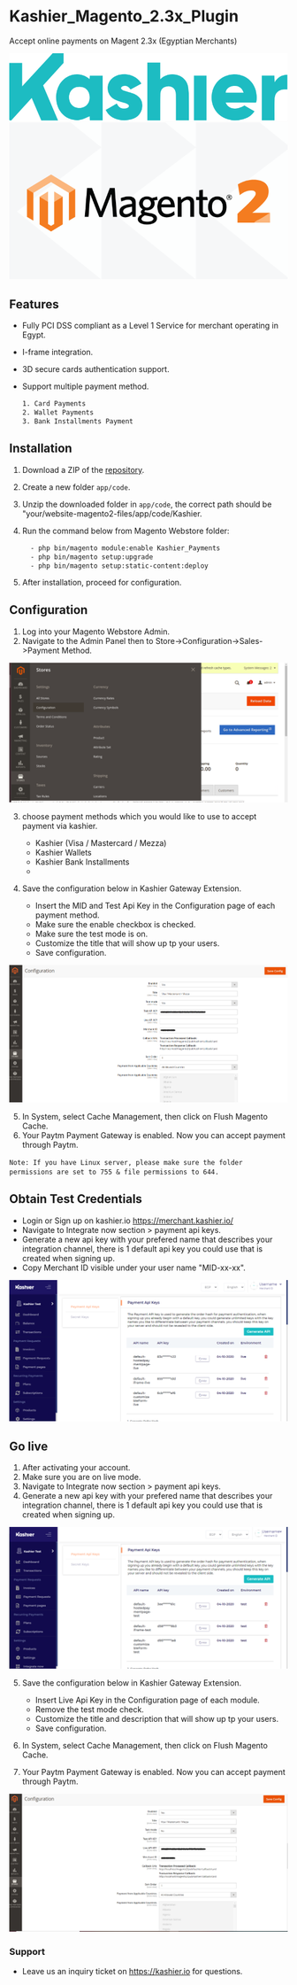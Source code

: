 # Kashier_Magento_2.3x_Plugin

Accept online payments on Magent 2.3x (Egyptian Merchants)

![](https://raw.githubusercontent.com/Kashier-payments/Kashier_Magento_2.3x_Plugin/main/steps/kashier-logo.png)
![](https://raw.githubusercontent.com/Kashier-payments/Kashier_Magento_2.3x_Plugin/main/steps/mag_2.png)

## Features

- Fully PCI DSS compliant as a Level 1 Service for merchant operating in Egypt.
- I-frame integration.
- 3D secure cards authentication support.
- Support multiple payment method.
     
      1. Card Payments
      2. Wallet Payments  
      3. Bank Installments Payment 

## Installation  

1. Download a ZIP of the [repository](https://raw.githubusercontent.com/Kashier-payments/Kashier_Magento_2.3x_Plugin/main/Kashier_magento2.3.x.zip).
2. Create a new folder `app/code`.
3. Unzip the downloaded folder in `app/code`, the correct path should be "your/website-magento2-files/app/code/Kashier.
4. Run the command below from Magento Webstore folder:
         
         - php bin/magento module:enable Kashier_Payments
         - php bin/magento setup:upgrade
         - php bin/magento setup:static-content:deploy

5. After installation, proceed for configuration.

## Configuration

1. Log into your Magento Webstore Admin.
2. Navigate to the Admin Panel then to Store->Configuration->Sales->Payment Method.

![](https://raw.githubusercontent.com/Kashier-payments/Kashier_Magento_2.3x_Plugin/main/steps/configuration.png)

3. choose payment methods which you would like to use to accept payment via kashier.
      
      - Kashier (Visa / Mastercard / Mezza)
      - Kashier Wallets
      - Kashier Bank Installments
      - 
4. Save the configuration below in Kashier Gateway Extension.

   - Insert the MID and Test Api Key in the Configuration page of each payment method.
   - Make sure the enable checkbox is checked.
   - Make sure the test mode is on.
   - Customize the title that will show up tp your users.
   - Save configuration.

![](https://raw.githubusercontent.com/Kashier-payments/Kashier_Magento_2.3x_Plugin/main/steps/configuration_test.png)

5. In System, select Cache Management, then click on Flush Magento Cache.
6. Your Paytm Payment Gateway is enabled. Now you can accept payment through Paytm.

`Note: If you have Linux server, please make sure the folder permissions are set to 755 & file permissions to 644.`

## Obtain Test Credentials

- Login or Sign up on kashier.io https://merchant.kashier.io/
- Navigate to Integrate now section > payment api keys.
- Generate a new api key with your prefered name that describes your integration channel, there is 1 default api key you could use that is created when signing up.
- Copy Merchant ID visible under your user name "MID-xx-xx".

![](https://raw.githubusercontent.com/Kashier-payments/Kashier_Magento_2.3x_Plugin/main/steps/apikeylive.png)

## Go live

1. After activating your account.
2. Make sure you are on live mode.
3. Navigate to Integrate now section > payment api keys.
4. Generate a new api key with your prefered name that describes your integration channel, there is 1 default api key you could use that is created when signing up.

![](https://raw.githubusercontent.com/Kashier-payments/Kashier_Magento_2.3x_Plugin/main/steps/apikeytest.png)

5. Save the configuration below in Kashier Gateway Extension.
     
     - Insert Live Api Key in the Configuration page of each module.
     - Remove the test mode check.
     - Customize the title and description that will show up tp your users.
     - Save configuration.
     
6. In System, select Cache Management, then click on Flush Magento Cache.
7. Your Paytm Payment Gateway is enabled. Now you can accept payment through Paytm.

![](https://raw.githubusercontent.com/Kashier-payments/Kashier_Magento_2.3x_Plugin/main/steps/configuration_live.png)


### Support

- Leave us an inquiry ticket on https://kashier.io for questions.
